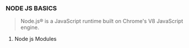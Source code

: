 ### NODE JS BASICS

> Node.js® is a JavaScript runtime built on Chrome's V8 JavaScript engine.

1. Node js Modules
